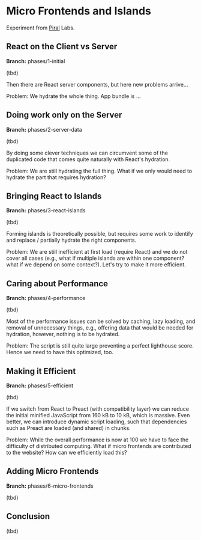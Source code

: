 # Micro Frontends and Islands

Experiment from [Piral](https://piral.io) Labs.

## React on the Client vs Server

**Branch:** phases/1-initial

(tbd)

Then there are React server components, but here new problems arrive...

Problem: We hydrate the whole thing. App bundle is ...

## Doing work only on the Server

**Branch:** phases/2-server-data

(tbd)

By doing some clever techniques we can circumvent some of the duplicated code that comes quite naturally with React's hydration.

Problem: We are still hydrating the full thing. What if we only would need to hydrate the part that requires hydration?

## Bringing React to Islands

**Branch:** phases/3-react-islands

(tbd)

Forming islands is theoretically possible, but requires some work to identify and replace / partially hydrate the right components.

Problem: We are still inefficient at first load (require React) and we do not cover all cases (e.g., what if multiple islands are within one component? what if we depend on some context?). Let's try to make it more efficient.

## Caring about Performance

**Branch:** phases/4-performance

(tbd)

Most of the performance issues can be solved by caching, lazy loading, and removal of unnecessary things, e.g., offering data that would be needed for hydration, however, nothing is to be hydrated.

Problem: The script is still quite large preventing a perfect lighthouse score. Hence we need to have this optimized, too.

## Making it Efficient

**Branch:** phases/5-efficient

(tbd)

If we switch from React to Preact (with compatibility layer) we can reduce the initial minified JavaScript from 160 kB to 10 kB, which is massive. Even better, we can introduce dynamic script loading, such that dependencies such as Preact are loaded (and shared) in chunks.

Problem: While the overall performance is now at 100 we have to face the difficulty of distributed computing. What if micro frontends are contributed to the website? How can we efficiently load this?

## Adding Micro Frontends

**Branch:** phases/6-micro-frontends

(tbd)

## Conclusion

(tbd)
